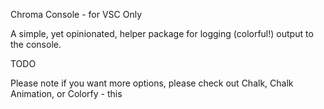 Chroma Console - for VSC Only

A simple, yet opinionated, helper package for logging (colorful!) output to the console.

TODO

Please note if you want more options, please check out Chalk, Chalk Animation, or Colorfy - this
